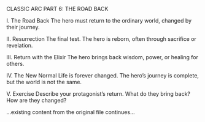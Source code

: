 CLASSIC ARC PART 6: THE ROAD BACK

I. The Road Back
The hero must return to the ordinary world, changed by their journey.

II. Resurrection
The final test. The hero is reborn, often through sacrifice or revelation.

III. Return with the Elixir
The hero brings back wisdom, power, or healing for others.

IV. The New Normal
Life is forever changed. The hero’s journey is complete, but the world is not the same.

V. Exercise
Describe your protagonist’s return. What do they bring back? How are they changed?

...existing content from the original file continues...
